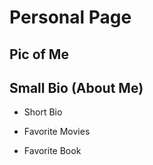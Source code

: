 # Personal Page

## Pic of Me

## Small Bio (About Me)

* Short Bio

* Favorite Movies

* Favorite Book